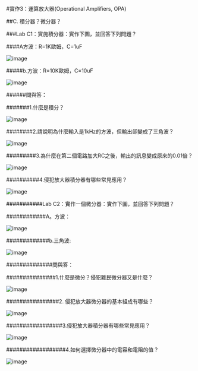 
#實作3：運算放大器(Operational Amplifiers, OPA)  

##C. 積分器？微分器？

###Lab C1：實施積分器：實作下圖，並回答下列問題？                                    

####A方波：R=1K歐姆，C=1uF                               

![image](https://github.com/Brian1155/Brian/assets/162284279/293bfdab-3fef-4a80-8e57-893e1f87a53e)

#####b.方波：R=10K歐姆，C=10uF

![image](https://github.com/Brian1155/Brian/assets/162284279/d2ee42b2-174a-4a0a-9886-0d99ba94fa00)

######問與答：                   

#######1.什麼是積分？                  

![image](https://github.com/Brian1155/Brian/assets/162284279/552198e2-adab-4603-9a2b-4365421f817f)

########2.請說明為什麼輸入是1kHz的方波，但輸出卻變成了三角波？                

![image](https://github.com/Brian1155/Brian/assets/162284279/bf661343-94f8-4596-a569-b63461bbc3ac)

#########3.為什麼在第二個電路加大RC之後，輸出的訊息變成原來的0.01倍？            

![image](https://github.com/Brian1155/Brian/assets/162284279/9c6c9fba-a8bf-4022-b2dc-b7e9891bd235)

##########4.侵犯放大器積分器有哪些常見應用？      

![image](https://github.com/Brian1155/Brian/assets/162284279/068b62cb-5463-4cdd-9f9d-4cf91680a99f)

###########Lab C2：實作一個微分器：實作下圖，並回答下列問題？           

############A。方波：          

![image](https://github.com/Brian1155/Brian/assets/162284279/3a856218-0145-4196-935d-b74ad921e812)

#############b.三角波:                            

![image](https://github.com/Brian1155/Brian/assets/162284279/dafacd69-6fe5-41a5-9c51-8e0f1ebb1e41)

##############問與答：    

###############1.什麼是微分？侵犯難民微分器又是什麼？                           

![image](https://github.com/Brian1155/Brian/assets/162284279/84583a4d-e8fd-4299-a67f-6b76b9c2d92e)

################2. 侵犯放大器微分器的基本組成有哪些？                        

![image](https://github.com/Brian1155/Brian/assets/162284279/706fd228-da3c-41e5-a2f2-db73badba7e2)

#################3.侵犯放大器積分器有哪些常見應用？                                    

![image](https://github.com/Brian1155/Brian/assets/162284279/c1952ed1-8a66-47df-b9fb-e4025cfbdda3)

##################4.如何選擇微分器中的電容和電阻的值？

![image](https://github.com/Brian1155/Brian/assets/162284279/1d47b99e-75a3-4f66-8fdc-291e3b07a4c6)

